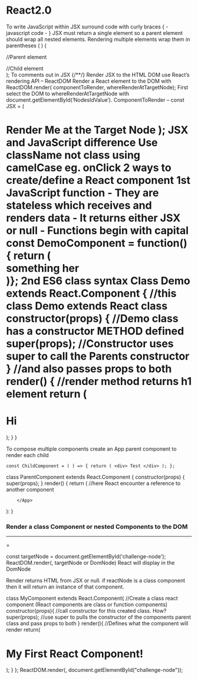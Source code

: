 # React2.0

To write JavaScript within JSX surround code with curly braces { - javascript code - }
JSX must return a single element so a parent element should wrap all nested elements.
Rendering multiple elements wrap them in parentheses ( )
( <div> //Parent element
<p></p> //Child element
</div> );
To comments out in JSX {/**/}
Render JSX to the HTML DOM use React’s rendering API – ReactDOM
Render a React element to the DOM with 
ReactDOM.render( componentToRender, whereRenderAtTargetNode);
First select the DOM to whereRenderAtTargetNode with 
	document.getElementById(‘NodesIdValue’).
ComponentToRender – const JSX = ( <h1>Render Me at the Target Node</> );
JSX and JavaScript difference
Use className not class using camelCase eg. onClick
2 ways to create/define a React component 
1st JavaScript function
- They are stateless which receives and renders data
- It returns either JSX or null
- Functions begin with capital
const DemoComponent = function() {
return (
 <div>something her</div>
)};
2nd ES6 class syntax
	Class Demo extends React.Component {  //this class Demo extends React class
		constructor(props) { //Demo class has a constructor METHOD defined
super(props);	//Constructor uses super to call the Parents constructor 
}				//and also passes props to both
render() {		//render method returns h1 element
    return (
	<h1>Hi</h1>
   );
}
}

To compose multiple components create an App parent component to render each child

	const ChildComponent = ( ) => { return ( <div> Test </div> ); };
class ParentComponent extends React.Component {
   constructor(props) {
	super(props);
   }
render() {
 	    return (
		<App>
			<ChildComponent /> //here React encounter a reference to another component
		
		</App>
):
}


### Render a class Component or nested Components to the DOM
<hr/>

<ComponentToRender /> = <App />

const targetNode = document.getElementById('challenge-node');
ReactDOM.render(<ComponentToRender />, targetNode or DomNode)
React will display <App /> in the DomNode

Render returns HTML from JSX or null. if reactNode is a class component then it will return an instance of that component.


class MyComponent extends React.Component{   //Create a class react component (React components are class or function components)
  constructor(props){			//call constructor for this created class. How?
    super(props);			//use super to pulls the constructor of the components parent class and pass props to both
  }
  render(){			//Defines what the component will render
    return(
          <div id="challenge-node">
            <h1>My First React Component!</h1>
          </div>
    );
  }
};
ReactDOM.render(<MyComponent/>, document.getElementById("challenge-node"));


